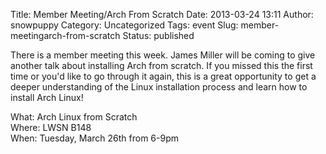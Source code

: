 Title: Member Meeting/Arch From Scratch
Date: 2013-03-24 13:11
Author: snowpuppy
Category: Uncategorized
Tags: event
Slug: member-meetingarch-from-scratch
Status: published

There is a member meeting this week. James Miller will be coming to give
another talk about installing Arch from scratch. If you missed this the
first time or you'd like to go through it again, this is a great
opportunity to get a deeper understanding of the Linux installation
process and learn how to install Arch Linux!

What: Arch Linux from Scratch  
Where: LWSN B148  
When: Tuesday, March 26th from 6-9pm
